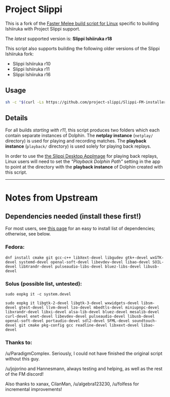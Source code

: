 # Project Slippi

This is a fork of the [Faster Melee build script for Linux](https://github.com/FasterMelee/FasterMelee-installer)
specific to building Ishiiruka with Project Slippi support. 

The _latest_ supported version is: **Slippi Ishiiruka r18**

This script also supports building the following older versions of the Slippi Ishiiruka fork:

- Slippi Ishiiruka r10
- Slippi Ishiiruka r11
- Slippi Ishiiruka r16

## Usage
```sh
sh -c "$(curl -Ls https://github.com/project-slippi/Slippi-FM-installer/raw/master/setup)"
```


## Details

For all builds _starting with r11_, this script produces two folders which each
contain separate instances of Dolphin. The **netplay instance** (`netplay/` directory) 
is used for playing and recording matches. The **playback instance** (`playback/` directory) 
is used solely for playing back replays.

In order to use the [the Slippi Desktop AppImage](https://github.com/project-slippi/slippi-desktop-app/releases)
for playing back replays, Linux users will need to set the _"Playback Dolphin Path"_
setting in the app to point at the directory with the **playback instance** of Dolphin
created with this script.





------------------------------------

# Notes from Upstream

## Dependencies needed (install these first!)
For most users, see [this page](https://wiki.dolphin-emu.org/index.php?title=Building_Dolphin_on_Linux) for an easy to install list of dependencies; otherwise, see below.

### Fedora:

`dnf install cmake git gcc-c++ libXext-devel libgudev gtk+-devel wxGTK-devel systemd-devel openal-soft-devel libevdev-devel libao-devel SOIL-devel libXrandr-devel pulseaudio-libs-devel bluez-libs-devel libusb-devel`

### Solus (possible list, untested):

`sudo eopkg it -c system.devel`

`sudo eopkg it libgtk-2-devel libgtk-3-devel wxwidgets-devel libsm-devel gtest-devel llvm-devel lzo-devel mbedtls-devel miniupnpc-devel libxrandr-devel libxi-devel alsa-lib-devel bluez-devel mesalib-devel curl-devel enet-devel libevdev-devel pulseaudio-devel libusb-devel openal-soft-devel portaudio-devel sdl2-devel SFML-devel soundtouch-devel git cmake pkg-config gcc readline-devel libxext-devel libao-devel`

### Thanks to:

/u/ParadigmComplex. Seriously, I could not have finished the original script without this guy.

/u/jojorino and Hannesmann, always testing and helping, as well as the rest of the FM discord!

Also thanks to xanax, CilanMan, /u/algebra123230, /u/folfess for incremental improvements!
